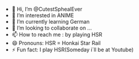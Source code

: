 - 👋 Hi, I’m @CutestSphealEver
- 👀 I’m interested in ANIME
- 🌱 I’m currently learning German
- 💞️ I’m looking to collaborate on ...
- 📫 How to reach me : by playing HSR
- 😄 Pronouns: HSR = Honkai Star Rail
- ⚡ Fun fact: I play HSR(Someday i´ll be at Youtube)

<!---
CutestSphealEver/CutestSphealEver is a ✨ special ✨ repository because its `README.md` (this file) appears on your GitHub profile.
You can click the Preview link to take a look at your changes.
--->
